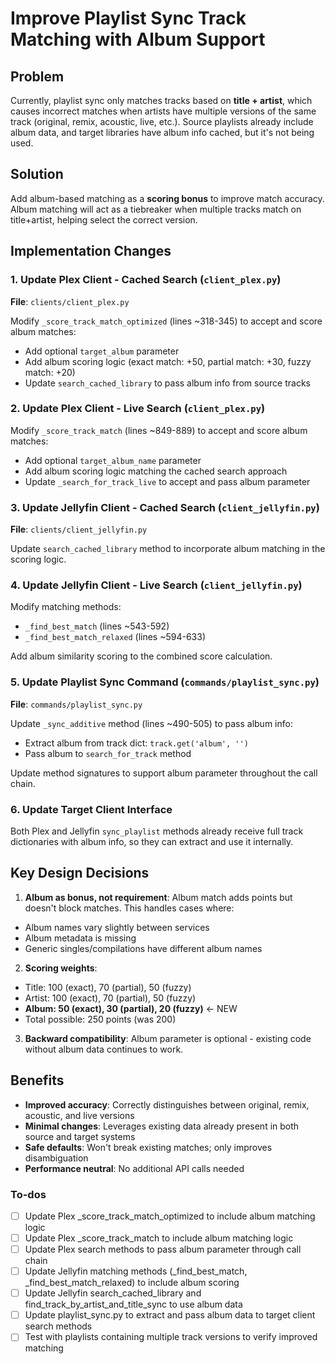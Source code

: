 <!-- 67c2584f-db9a-438c-9ffe-2f45cc4df9d7 7c51858f-f765-489d-aab8-e5904eed398d -->
# Improve Playlist Sync Track Matching with Album Support

## Problem

Currently, playlist sync only matches tracks based on **title + artist**, which causes incorrect matches when artists have multiple versions of the same track (original, remix, acoustic, live, etc.). Source playlists already include album data, and target libraries have album info cached, but it's not being used.

## Solution

Add album-based matching as a **scoring bonus** to improve match accuracy. Album matching will act as a tiebreaker when multiple tracks match on title+artist, helping select the correct version.

## Implementation Changes

### 1. Update Plex Client - Cached Search (`client_plex.py`)

**File**: `clients/client_plex.py`

Modify `_score_track_match_optimized` (lines ~318-345) to accept and score album matches:

- Add optional `target_album` parameter
- Add album scoring logic (exact match: +50, partial match: +30, fuzzy match: +20)
- Update `search_cached_library` to pass album info from source tracks

### 2. Update Plex Client - Live Search (`client_plex.py`)

Modify `_score_track_match` (lines ~849-889) to accept and score album matches:

- Add optional `target_album_name` parameter
- Add album scoring logic matching the cached search approach
- Update `_search_for_track_live` to accept and pass album parameter

### 3. Update Jellyfin Client - Cached Search (`client_jellyfin.py`)

**File**: `clients/client_jellyfin.py`

Update `search_cached_library` method to incorporate album matching in the scoring logic.

### 4. Update Jellyfin Client - Live Search (`client_jellyfin.py`)

Modify matching methods:

- `_find_best_match` (lines ~543-592)
- `_find_best_match_relaxed` (lines ~594-633)

Add album similarity scoring to the combined score calculation.

### 5. Update Playlist Sync Command (`commands/playlist_sync.py`)

**File**: `commands/playlist_sync.py`

Update `_sync_additive` method (lines ~490-505) to pass album info:

- Extract album from track dict: `track.get('album', '')`
- Pass album to `search_for_track` method

Update method signatures to support album parameter throughout the call chain.

### 6. Update Target Client Interface

Both Plex and Jellyfin `sync_playlist` methods already receive full track dictionaries with album info, so they can extract and use it internally.

## Key Design Decisions

1. **Album as bonus, not requirement**: Album match adds points but doesn't block matches. This handles cases where:

- Album names vary slightly between services
- Album metadata is missing
- Generic singles/compilations have different album names

2. **Scoring weights**:

- Title: 100 (exact), 70 (partial), 50 (fuzzy)
- Artist: 100 (exact), 70 (partial), 50 (fuzzy)
- **Album: 50 (exact), 30 (partial), 20 (fuzzy)** ← NEW
- Total possible: 250 points (was 200)

3. **Backward compatibility**: Album parameter is optional - existing code without album data continues to work.

## Benefits

- **Improved accuracy**: Correctly distinguishes between original, remix, acoustic, and live versions
- **Minimal changes**: Leverages existing data already present in both source and target systems
- **Safe defaults**: Won't break existing matches; only improves disambiguation
- **Performance neutral**: No additional API calls needed

### To-dos

- [ ] Update Plex _score_track_match_optimized to include album matching logic
- [ ] Update Plex _score_track_match to include album matching logic
- [ ] Update Plex search methods to pass album parameter through call chain
- [ ] Update Jellyfin matching methods (_find_best_match, _find_best_match_relaxed) to include album scoring
- [ ] Update Jellyfin search_cached_library and find_track_by_artist_and_title_sync to use album data
- [ ] Update playlist_sync.py to extract and pass album data to target client search methods
- [ ] Test with playlists containing multiple track versions to verify improved matching